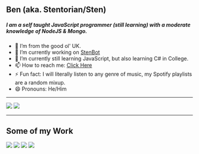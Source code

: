 ## Ben (aka. Stentorian/Sten)

##### I am a self taught JavaScript programmer (still learning) with a moderate knowledge of NodeJS & Mongo.

- 📍  I’m from the good ol' UK.
- 🔭 I’m currently working on [StenBot](https://sb.benwhybrow.com/)
- 🌱 I’m currently still learning JavaScript, but also learning C# in College.
- 📫 How to reach me: [Click Here](https://benwhybrow.com/)
- ⚡ Fun fact: I will literally listen to any genre of music, my Spotify playlists are a random mixup.
- 😄 Pronouns: He/Him
---
<img src="https://github-readme-stats.vercel.app/api?username=bwhybrow23&show_icons=true&theme=react&hide_border=true&hide=contribs,prs&count_private=true"> <img src="https://github-readme-stats.vercel.app/api/top-langs/?username=bwhybrow23&theme=react">

---
## Some of my Work
<img src="https://github-readme-stats.vercel.app/api/pin/?username=bwhybrow23&repo=StenBot&theme=react"> <img src="https://github-readme-stats.vercel.app/api/pin/?username=bwhybrow23&repo=Simple-Email-Client&theme=react">
<img src="https://github-readme-stats.vercel.app/api/pin/?username=bwhybrow23&repo=SimpleChat&theme=react"> <img src="https://github-readme-stats.vercel.app/api/pin/?username=bwhybrow23&repo=HTML-Beatmaker&theme=react">
